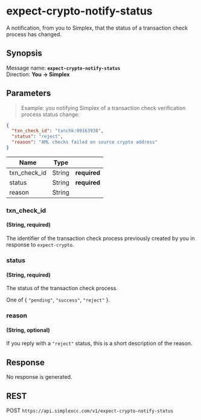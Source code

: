 # expect-crypto-notify-status #

A notification, from you to Simplex, that the status of a transaction check process has changed.

## Synopsis ##

Message name: **`expect-crypto-notify-status`**  
Direction: **You &rarr; Simplex**

## Parameters ##

> Example: you notifying Simplex of a transaction check verification process status change:

```json
{
  "txn_check_id": "txnchk:09163938",
  "status": "reject",
  "reason": "AML checks failed on source crypto address"
}
```

Name         | Type   |   |
------------ | ------ | - |
txn_check_id | String | **required**
status       | String | **required**
reason       | String |

### txn_check_id ###
#### (String, **required**)

The identifier of the transaction check process previously created by you in response to `expect-crypto`.

### status ###
#### (String, **required**)

The status of the transaction check process.

One of { `"pending"`, `"success"`, `"reject"` }.

### reason ###
#### (String, optional)

If you reply with a `"reject"` status, this is a short description of the reason.

## Response ##

No response is generated.

## REST ##

<span class="http-verb http-post">POST</span> `https://api.simplexcc.com/v1/expect-crypto-notify-status`

[modeline]: # ( vim: set ts=2 sw=2 expandtab wrap linebreak: )
